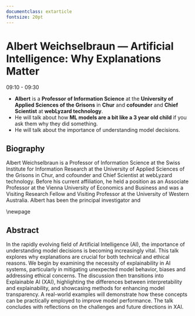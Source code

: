 ```yaml
---
documentclass: extarticle
fontsize: 20pt
---
```


# Albert Weichselbraun — Artificial Intelligence: Why Explanations Matter

09:10 - 09:30

 * **Albert** is a **Professor of Information Science** at the **University of
   Applied Sciences of the Grisons** in **Chur** and **cofounder** and **Chief
   Scientist** at **webLyzard technology**.
 * He will talk about how **ML models are a bit like a 3 year old child** if
   you ask them why they did something.
 * He will talk about the importance of understanding model decisions.

## Biography

Albert Weichselbraun is a Professor of Information Science at the
Swiss Institute for Information Research at the University of Applied
Sciences of the Grisons in Chur, and cofounder and Chief Scientist at
webLyzard technology.
Before his current affiliation, he held a position as an Associate
Professor at the Vienna University of Economics and Business and was a
Visiting Research Fellow and Visiting Professor at the University of
Western Australia. Albert has been the principal investigator and

\newpage

## Abstract

In the rapidly evolving field of Artificial Intelligence (AI), the
importance of understanding model decisions is becoming increasingly
vital. This talk explores why explanations are crucial for both
technical and ethical reasons. We begin by examining the necessity of
explainability in AI systems, particularly in mitigating unexpected
model behavior, biases and addressing ethical concerns. The discussion
then transitions into Explainable AI (XAI), highlighting the
differences between interpretability and explainability, and
showcasing methods for enhancing model transparency. A real-world
examples will demonstrate how these concepts can be practically
employed to improve model performance. The talk concludes with
reflections on the challenges and future directions in XAI.
